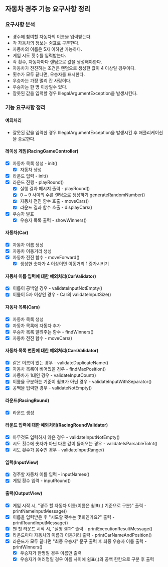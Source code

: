 ## 자동차 경주 기능 요구사항 정리
### 요구사항 분석
- 경주에 참여할 자동차의 이름을 입력받는다.
- 각 자동차의 정보는 쉼표로 구분한다.
- 자동차의 이름은 5자 이하만 가능하다.
- 게임 시도 횟수를 입력받는다.
- 각 횟수, 자동차마다 랜덤으로 값을 생성해야한다.
- 자동차가 전진하는 조건은 랜덤으로 생성한 값이 4 이상일 경우이다.
- 횟수가 모두 끝나면, 우승자를 표시한다.
- 우승자는 가장 멀리 간 사람이다.
- 우승자는 한 명 이상일수 있다.
- 잘못된 값을 입력할 경우 IllegalArgumentException을 발생시킨다.

### 기능 요구사항 정리
#### 예외처리
- 잘못된 값을 입력한 경우 IllegalArgumentException을 발생시킨 후 애플리케이션을 종료한다.
#### 레이싱 게임(RacingGameController)
- [x] 자동차 목록 생성 - init()
  - [x] 자동차 생성
- [x] 라운드 입력 - init()
- [x] 라운드 진행 - playRound()
  - [x] 실행 결과 메시지 출력 - playRound()
  - [x] 0 ~ 9 사이의 수를 랜덤으로 생성하기 generateRandomNumber()
  - [x] 자동차 전진 함수 호출 - moveCars()
  - [x] 라운드 결과 함수 호출 - displayCars()
- [x] 우승자 발표
  - [x] 우승자 목록 출력 - showWinners()
#### 자동차(Car)
- [x] 자동차 이름 생성
- [x] 자동차 이동거리 생성
- [x] 자동차 전진 함수 - moveForward()
  - [x] 생성한 숫자가 4 이상이면 이동거리 1 증가시키기 
#### 자동차 이름 입력에 대한 예외처리(CarValidator)
- [x] 이름이 공백일 경우 - validateInputNotEmpty()
- [x] 이름이 5자 이상인 경우 - Car의 validateInputSize()
#### 자동차 목록(Cars)
- [x] 자동차 목록 생성
- [x] 자동차 목록에 자동차 추가
- [x] 우승자 목록 알려주는 함수 - findWinners()
- [x] 자동차 전진 함수 - moveCars()
#### 자동차 목록 변환에 대한 예외처리(CarsValidator)
- [x] 같은 이름이 있는 경우 - validateDuplicateName()
- [x] 자동차 목록이 비어있을 경우 - findMaxPosition()
- [x] 자동차가 1대인 경우 - validateInputCount()
- [x] 이름을 구분하는 기준이 쉼표가 아닌 경우 - validateInputWithSeparator()
- [x] 공백을 입력한 경우 - validateNotEmpty()
#### 라운드(RacingRound)
- [x] 라운드 생성
#### 라운드 입력에 대한 예외처리(RacingRoundValidator)
- [x] 아무것도 입력하지 않은 경우 - validateInputNotEmpty()
- [x] 시도 횟수에 숫자가 아닌 다른 값이 들어오는 경우 - validateIsParsableToInt()
- [x] 시도 횟수가 음수인 경우 - validateInputRange()
#### 입력(InputView)
- [x] 경주할 자동차 이름 입력 - inputNames()
- [x] 게임 횟수 입력 - inputRound()
#### 출력(OutputView)
- [x] 게임 시작 시, "경주 할 자동차 이름(이름은 쉼표(,) 기준으로 구분)" 출력 - printNameInputMessage()
- [x] 이름을 입력받은 후 "시도할 횟수는 몇회인가요?" 출력 - printRoundInputMessage()
- [x] 맨 첫 라운드 시작 시, "실행 결과" 출력 - printExecutionResultMessage()
- [x] 라운드마다 자동차의 이름과 이동거리 출력 - printCarNameAndPosition()
- [x] 라운드가 모두 끝나면 "최종 우승자" 문구 출력 후 최종 우승자 이름 출력 - printWinners()
  - [x] 우승자가 한명일 경우 이름만 출력
  - [x] 우승자가 여러명일 경우 이름 사이에 쉼표(,)와 공백 한칸으로 구분 후 출력